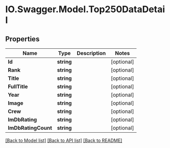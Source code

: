 # IO.Swagger.Model.Top250DataDetail
## Properties

Name | Type | Description | Notes
------------ | ------------- | ------------- | -------------
**Id** | **string** |  | [optional] 
**Rank** | **string** |  | [optional] 
**Title** | **string** |  | [optional] 
**FullTitle** | **string** |  | [optional] 
**Year** | **string** |  | [optional] 
**Image** | **string** |  | [optional] 
**Crew** | **string** |  | [optional] 
**ImDbRating** | **string** |  | [optional] 
**ImDbRatingCount** | **string** |  | [optional] 

[[Back to Model list]](../README.md#documentation-for-models) [[Back to API list]](../README.md#documentation-for-api-endpoints) [[Back to README]](../README.md)

